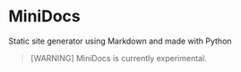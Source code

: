 # MiniDocs
Static site generator using Markdown and made with Python

> [WARNING]
> MiniDocs is currently experimental.
